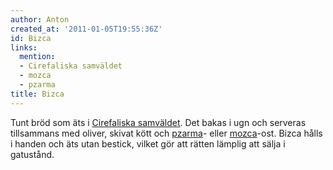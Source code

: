 ```yaml
---
author: Anton
created_at: '2011-01-05T19:55:36Z'
id: Bizca
links:
  mention:
  - Cirefaliska samväldet
  - mozca
  - pzarma
title: Bizca
---
```


Tunt bröd som äts i [Cirefaliska samväldet]. Det bakas i ugn och serveras tillsammans med oliver,
skivat kött och [pzarma]- eller [mozca]-ost. Bizca hålls i handen och äts utan bestick, vilket gör
att rätten lämplig att sälja i gatustånd.

  [Cirefaliska samväldet]: Cirefaliska_samväldet
  [pzarma]: pzarma
  [mozca]: mozca
